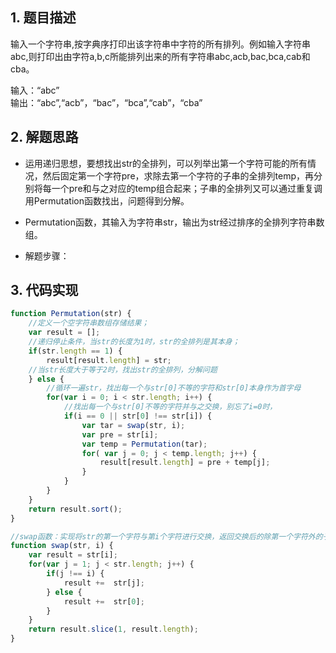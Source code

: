## 1. 题目描述

输入一个字符串,按字典序打印出该字符串中字符的所有排列。例如输入字符串abc,则打印出由字符a,b,c所能排列出来的所有字符串abc,acb,bac,bca,cab和cba。

输入：“abc”  
输出：“abc”,“acb”，“bac”，“bca”,“cab”，“cba”

## 2. 解题思路

- 运用递归思想，要想找出str的全排列，可以列举出第一个字符可能的所有情况，然后固定第一个字符pre，求除去第一个字符的子串的全排列temp，再分别将每一个pre和与之对应的temp组合起来；子串的全排列又可以通过重复调用Permutation函数找出，问题得到分解。

- Permutation函数，其输入为字符串str，输出为str经过排序的全排列字符串数组。  

- 解题步骤：



## 3. 代码实现

```Javascript
function Permutation(str) {
    //定义一个空字符串数组存储结果；
    var result = [];
    //递归停止条件，当str的长度为1时，str的全排列是其本身；
    if(str.length == 1) {
        result[result.length] = str;
    //当str长度大于等于2时，找出str的全排列，分解问题 
    } else {
        //循环一遍str，找出每一个与str[0]不等的字符和str[0]本身作为首字母
        for(var i = 0; i < str.length; i++) {
            //找出每一个与str[0]不等的字符并与之交换，别忘了i=0时，
            if(i == 0 || str[0] !== str[i]) {
                var tar = swap(str, i);
                var pre = str[i];
                var temp = Permutation(tar);
                for( var j = 0; j < temp.length; j++) {
                    result[result.length] = pre + temp[j];
                }
            }
        }
    }
    return result.sort();
}

//swap函数：实现将str的第一个字符与第i个字符进行交换，返回交换后的除第一个字符外的子串
function swap(str, i) {
    var result = str[i];
    for(var j = 1; j < str.length; j++) {
        if(j !== i) {
            result +=  str[j];
        } else {
            result +=  str[0];
        }
    }
    return result.slice(1, result.length);
}
```
